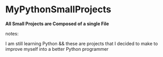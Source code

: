 # MyPythonSmallProjects

**All Small Projects are Composed of a single File**

notes:

I am still learning Python && these are projects that I decided to make to improve myself into a better Python programmer

